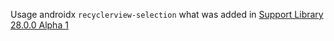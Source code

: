 Usage androidx ```recyclerview-selection``` what was added in [Support Library 28.0.0 Alpha 1](https://developer.android.com/topic/libraries/support-library/revisions.html#28-0-0-alpha1)
